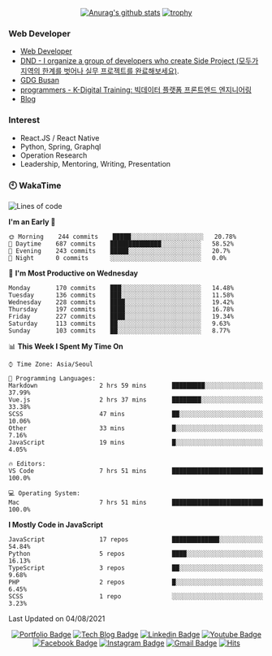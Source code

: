 <div align=center>

[![Anurag's github stats](https://github-readme-stats.vercel.app/api?username=sgd122&show_icons=true)](https://github.com/anuraghazra/github-readme-stats)
[![trophy](https://github-profile-trophy.vercel.app/?username=sgd122&theme=juicyfresh)](https://github.com/ryo-ma/github-profile-trophy)
</div>

### Web Developer
- [Web Developer](https://sgd122.github.io/)
- [DND - I organize a group of developers who create Side Project (모두가 지역의 한계를 벗어나 실무 프로젝트를 완료해보세요)](https://dnd.ac/).
- [GDG Busan](https://gdg.community.dev/gdg-busan/)
- [programmers - K-Digital Training: 빅데이터 플랫폼 프론트엔드 엔지니어링](https://programmers.co.kr/learn/courses/12175)
- [Blog](https://dndacademy.github.io/)

### Interest
- React.JS / React Native
- Python, Spring, Graphql
- Operation Research
- Leadership, Mentoring, Writing, Presentation


### 🕙 WakaTime
<!--START_SECTION:waka-->
![Lines of code](https://img.shields.io/badge/From%20Hello%20World%20I%27ve%20Written-1.3%20million%20lines%20of%20code-blue)

**I'm an Early 🐤** 

```text
🌞 Morning    244 commits    █████░░░░░░░░░░░░░░░░░░░░   20.78% 
🌆 Daytime    687 commits    ██████████████░░░░░░░░░░░   58.52% 
🌃 Evening    243 commits    █████░░░░░░░░░░░░░░░░░░░░   20.7% 
🌙 Night      0 commits      ░░░░░░░░░░░░░░░░░░░░░░░░░   0.0%

```
📅 **I'm Most Productive on Wednesday** 

```text
Monday       170 commits    ███░░░░░░░░░░░░░░░░░░░░░░   14.48% 
Tuesday      136 commits    ███░░░░░░░░░░░░░░░░░░░░░░   11.58% 
Wednesday    228 commits    ████░░░░░░░░░░░░░░░░░░░░░   19.42% 
Thursday     197 commits    ████░░░░░░░░░░░░░░░░░░░░░   16.78% 
Friday       227 commits    ████░░░░░░░░░░░░░░░░░░░░░   19.34% 
Saturday     113 commits    ██░░░░░░░░░░░░░░░░░░░░░░░   9.63% 
Sunday       103 commits    ██░░░░░░░░░░░░░░░░░░░░░░░   8.77%

```


📊 **This Week I Spent My Time On** 

```text
⌚︎ Time Zone: Asia/Seoul

💬 Programming Languages: 
Markdown                 2 hrs 59 mins       █████████░░░░░░░░░░░░░░░░   37.99% 
Vue.js                   2 hrs 37 mins       ████████░░░░░░░░░░░░░░░░░   33.38% 
SCSS                     47 mins             ██░░░░░░░░░░░░░░░░░░░░░░░   10.06% 
Other                    33 mins             █░░░░░░░░░░░░░░░░░░░░░░░░   7.16% 
JavaScript               19 mins             █░░░░░░░░░░░░░░░░░░░░░░░░   4.05%

🔥 Editors: 
VS Code                  7 hrs 51 mins       █████████████████████████   100.0%

💻 Operating System: 
Mac                      7 hrs 51 mins       █████████████████████████   100.0%

```

**I Mostly Code in JavaScript** 

```text
JavaScript               17 repos            █████████████░░░░░░░░░░░░   54.84% 
Python                   5 repos             ████░░░░░░░░░░░░░░░░░░░░░   16.13% 
TypeScript               3 repos             ██░░░░░░░░░░░░░░░░░░░░░░░   9.68% 
PHP                      2 repos             █░░░░░░░░░░░░░░░░░░░░░░░░   6.45% 
SCSS                     1 repo              ░░░░░░░░░░░░░░░░░░░░░░░░░   3.23%

```



 Last Updated on 04/08/2021
<!--END_SECTION:waka-->

<div align=center>

[![Portfolio Badge](http://img.shields.io/badge/-Portfolio-black?style=flat-square&logo=github&link=http://sgd122.github.io/)](http://sgd122.github.io/) 
[![Tech Blog Badge](http://img.shields.io/badge/-Tech%20blog-black?style=flat-square&logo=github&link=http://dndacademy.github.io/)](http://dndacademy.github.io/) 
[![Linkedin Badge](https://img.shields.io/badge/-LinkedIn-blue?style=flat-square&logo=Linkedin&logoColor=white&link=https://linkedin.com/company/dndacademy)](https://linkedin.com/company/dndacademy) 
[![Youtube Badge](https://img.shields.io/badge/Youtube-ff0000?style=flat-square&logo=youtube&link=https://www.youtube.com/channel/UCLzVjG8j1m4X8TSpMF-x5yw)](https://www.youtube.com/channel/UCLzVjG8j1m4X8TSpMF-x5yw) 
[![Facebook Badge](https://img.shields.io/badge/-Facebook-1877f2?style=flat-square&logo=facebook&logoColor=white&link=https://www.facebook.com/DNDACADEMY)](https://www.facebook.com/DNDACADEMY) 
[![Instagram Badge](https://img.shields.io/badge/-Instagram-dd2a7b?style=flat-square&logo=instagram&logoColor=white&link=https://www.instagram.com/seong_dev/)](https://www.instagram.com/seong_dev/) 
[![Gmail Badge](https://img.shields.io/badge/-Gmail-d14836?style=flat-square&logo=Gmail&logoColor=white&link=mailto:sgd0947@gmail.com)](mailto:sgd0947@gmail.com)
[![Hits](https://hits.seeyoufarm.com/api/count/incr/badge.svg?url=https%3A%2F%2Fgithub.com%2Fsgd122%2Fhit-counter&count_bg=%2379C83D&title_bg=%23555555&icon=&icon_color=%23E7E7E7&title=hits&edge_flat=false)](https://hits.seeyoufarm.com)
</div>
